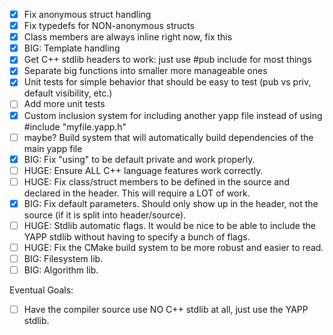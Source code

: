 - [x] Fix anonymous struct handling
- [x] Fix typedefs for NON-anonymous structs
- [x] Class members are always inline right now, fix this
- [x] BIG: Template handling
- [x] Get C++ stdlib headers to work: just use #pub include for most things
- [x] Separate big functions into smaller more manageable ones
- [x] Unit tests for simple behavior that should be easy to test (pub vs priv, default visibility, etc.)
- [ ] Add more unit tests
- [x] Custom inclusion system for including another yapp file instead of using #include "myfile.yapp.h"
- [ ] maybe? Build system that will automatically build dependencies of the main yapp file
- [x] BIG: Fix "using" to be default private and work properly.
- [ ] HUGE: Ensure ALL C++ language features work correctly.
- [ ] HUGE: Fix class/struct members to be defined in the source and declared in the header. This will require a LOT of work.
- [x] BIG: Fix default parameters. Should only show up in the header, not the source (if it is split into header/source).
- [ ] HUGE: Stdlib automatic flags. It would be nice to be able to include the YAPP stdlib without having to specify a bunch of flags.
- [ ] HUGE: Fix the CMake build system to be more robust and easier to read.
- [ ] BIG: Filesystem lib.
- [ ] BIG: Algorithm lib.

Eventual Goals:
- [ ] Have the compiler source use NO C++ stdlib at all, just use the YAPP stdlib.